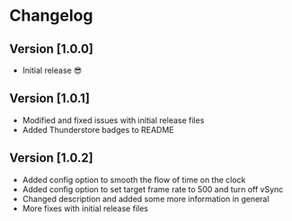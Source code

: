 # Changelog

## Version [1.0.0]
- Initial release 😎

## Version [1.0.1]
- Modified and fixed issues with initial release files
- Added Thunderstore badges to README

## Version [1.0.2]
- Added config option to smooth the flow of time on the clock
- Added config option to set target frame rate to 500 and turn off vSync
- Changed description and added some more information in general
- More fixes with initial release files
